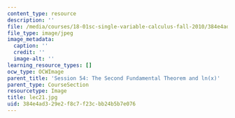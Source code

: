 ```yaml
---
content_type: resource
description: ''
file: /media/courses/18-01sc-single-variable-calculus-fall-2010/384e4ad329e2f8c7f23cbb24b5b7e076_lec21.jpg
file_type: image/jpeg
image_metadata:
  caption: ''
  credit: ''
  image-alt: ''
learning_resource_types: []
ocw_type: OCWImage
parent_title: 'Session 54: The Second Fundamental Theorem and ln(x)'
parent_type: CourseSection
resourcetype: Image
title: lec21.jpg
uid: 384e4ad3-29e2-f8c7-f23c-bb24b5b7e076
---
```

